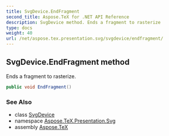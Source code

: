```yaml
---
title: SvgDevice.EndFragment
second_title: Aspose.TeX for .NET API Reference
description: SvgDevice method. Ends a fragment to rasterize
type: docs
weight: 40
url: /net/aspose.tex.presentation.svg/svgdevice/endfragment/
---
```

## SvgDevice.EndFragment method

Ends a fragment to rasterize.

```csharp
public void EndFragment()
```

### See Also

* class [SvgDevice](../)
* namespace [Aspose.TeX.Presentation.Svg](../../svgdevice/)
* assembly [Aspose.TeX](../../../)


